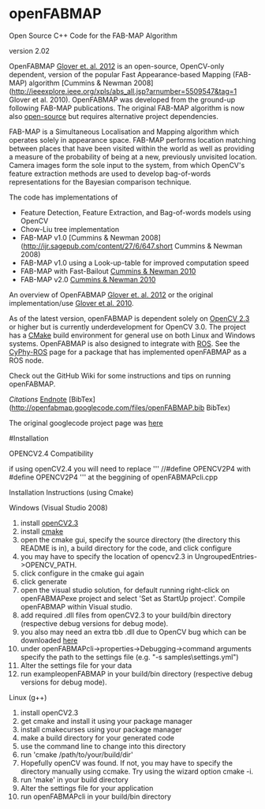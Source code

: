 openFABMAP
==========

Open Source C++ Code for the FAB-MAP Algorithm

version 2.02

OpenFABMAP [Glover et. al. 2012](http://ieeexplore.ieee.org/xpls/abs_all.jsp?arnumber=5509547&tag=1) is an open-source, OpenCV-only dependent, version of the popular Fast Appearance-based Mapping (FAB-MAP) algorithm [Cummins & Newman 2008](http://ieeexplore.ieee.org/xpls/abs_all.jsp?arnumber=5509547&tag=1 Glover et al. 2010). OpenFABMAP was developed from the ground-up following FAB-MAP publications. The original FAB-MAP algorithm is now also [open-source](http://www.robots.ox.ac.uk/~mjc/Software.htm) but requires alternative project dependencies. 

FAB-MAP is a Simultaneous Localisation and Mapping algorithm which operates solely in appearance space. FAB-MAP performs location matching between places that have been visited within the world as well as providing a measure of the probability of being at a new, previously unvisited location. Camera images form the sole input to the system, from which OpenCV's feature extraction methods are used to develop bag-of-words representations for the Bayesian comparison technique. 

The code has implementations of
 * Feature Detection, Feature Extraction, and Bag-of-words models using OpenCV
 * Chow-Liu tree implementation
 * FAB-MAP v1.0 [Cummins & Newman 2008](http://ijr.sagepub.com/content/27/6/647.short Cummins & Newman 2008)
 * FAB-MAP v1.0 using a Look-up-table for improved computation speed
 * FAB-MAP with Fast-Bailout [Cummins & Newman 2010](http://ieeexplore.ieee.org/xpls/abs_all.jsp?arnumber=5613942)
 * FAB-MAP v2.0 [Cummins & Newman 2010](http://ijr.sagepub.com/content/30/9/1100.short)

An overview of OpenFABMAP [Glover et. al. 2012](http://ieeexplore.ieee.org/xpls/abs_all.jsp?arnumber=5509547&tag=1) or the original implementation/use [Glover et al. 2010](http://eprints.qut.edu.au/50317/1/glover_ICRA2012_final.pdf).

As of the latest version, openFABMAP is dependent solely on [OpenCV 2.3](http://opencv.org/) or higher but is currently underdevelopment for OpenCV 3.0.  The project has a [CMake](http://www.cmake.org/) build environment for general use on both Linux and Windows systems. OpenFABMAP is also designed to integrate with [ROS](http://www.ros.org/wiki/). See the [CyPhy-ROS](https://wiki.qut.edu.au/display/cyphy/cyphy+ROS+wiki+page) page for a package that has implemented openFABMAP as a ROS node.

Check out the GitHub Wiki for some instructions and tips on running openFABMAP.

_Citations_
[Endnote](http://openfabmap.googlecode.com/files/openFABMAP.enw)
[BibTex](http://openfabmap.googlecode.com/files/openFABMAP.bib BibTex)

The original googlecode project page was [here](http://code.google.com/p/openfabmap/)

#Installation

OPENCV2.4 Compatibility

if using openCV2.4 you will need to replace
'''
//\#define OPENCV2P4
with
\#define OPENCV2P4
'''
at the beggining of openFABMAPcli.cpp

Installation Instructions (using Cmake)

Windows (Visual Studio 2008)

1. install [openCV2.3](http://opencv.willowgarage.com/wiki/)
2. install [cmake](www.cmake.org/)
3. open the cmake gui, specify the source directory (the directory this README is in), a build directory for the code, and click configure
4. you may have to specify the location of opencv2.3 in UngroupedEntries->OPENCV_PATH.
5. click configure in the cmake gui again
6. click generate
7. open the visual studio solution, for default running right-click on openFABMAPexe project and select 'Set as StartUp project'. Compile openFABMAP within Visual studio.
8. add required .dll files from openCV2.3 to your build/bin directory (respective debug versions for debug mode).
9. you also may need an extra tbb .dll due to OpenCV bug which can be downloaded [here](http://threadingbuildingblocks.org/ver.php?fid=171)
10. under openFABMAPcli->properties->Debugging->command arguments specify the path to the settings file (e.g. "-s samples\settings.yml")
11. Alter the settings file for your data
12. run exampleopenFABMAP in your build/bin directory (respective debug versions for debug mode).


Linux (g++)

1. install openCV2.3
2. get cmake and install it using your package manager
3. install cmakecurses using your package manager
2. make a build directory for your generated code
3. use the command line to change into this directory
4. run 'cmake /path/to/your/build/dir'
5. Hopefully openCV was found. If not, you may have to specify the directory manually using ccmake. Try using the wizard option cmake -i.
6. run 'make' in your build directory
5. Alter the settings file for your application
6. run openFABMAPcli in your build/bin directory




